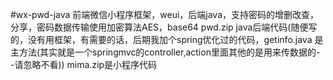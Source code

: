 #wx-pwd-java
前端微信小程序框架，weui，后端java，支持密码的增删改查，分享，密码数据传输使用加密算法AES，base64
pwd.zip  java后端代码(随便写的，没有用框架，有需要的话，后期我加个spring优化过的代码，getinfo.java 是主方法(其实就是一个springmvc的controller,action里面其他的是用来传数据的- -请忽略不看))
mima.zip是小程序代码